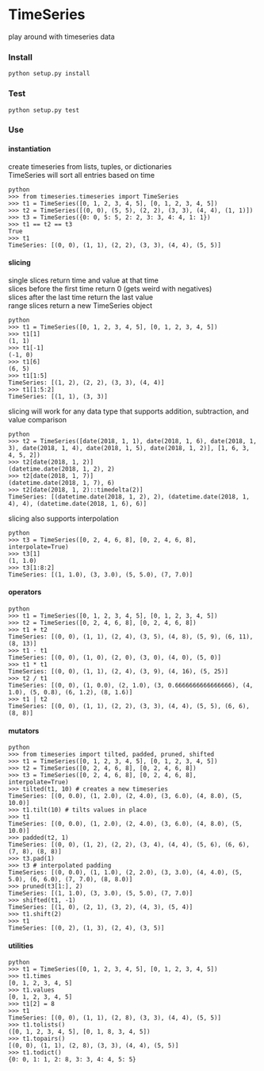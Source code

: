 # TimeSeries
play around with timeseries data

### Install  
```python setup.py install```  

### Test  
```python setup.py test```

### Use
#### instantiation
create timeseries from lists, tuples, or dictionaries  
TimeSeries will sort all entries based on time

```
python
>>> from timeseries.timeseries import TimeSeries
>>> t1 = TimeSeries([0, 1, 2, 3, 4, 5], [0, 1, 2, 3, 4, 5])
>>> t2 = TimeSeries([(0, 0), (5, 5), (2, 2), (3, 3), (4, 4), (1, 1)])
>>> t3 = TimeSeries({0: 0, 5: 5, 2: 2, 3: 3, 4: 4, 1: 1})
>>> t1 == t2 == t3
True
>>> t1
TimeSeries: [(0, 0), (1, 1), (2, 2), (3, 3), (4, 4), (5, 5)]
```


#### slicing
single slices return time and value at that time  
slices before the first time return 0  (gets weird with negatives)  
slices after the last time return the last value  
range slices return a new TimeSeries object

```
python
>>> t1 = TimeSeries([0, 1, 2, 3, 4, 5], [0, 1, 2, 3, 4, 5])
>>> t1[1]
(1, 1)
>>> t1[-1]
(-1, 0)
>>> t1[6]
(6, 5)
>>> t1[1:5]
TimeSeries: [(1, 2), (2, 2), (3, 3), (4, 4)]
>>> t1[1:5:2]
TimeSeries: [(1, 1), (3, 3)]
```
slicing will work for any data type that supports addition, subtraction, and value comparison

```
python
>>> t2 = TimeSeries([date(2018, 1, 1), date(2018, 1, 6), date(2018, 1, 3), date(2018, 1, 4), date(2018, 1, 5), date(2018, 1, 2)], [1, 6, 3, 4, 5, 2])
>>> t2[date(2018, 1, 2)]
(datetime.date(2018, 1, 2), 2)
>>> t2[date(2018, 1, 7)]
(datetime.date(2018, 1, 7), 6)
>>> t2[date(2018, 1, 2)::timedelta(2)]
TimeSeries: [(datetime.date(2018, 1, 2), 2), (datetime.date(2018, 1, 4), 4), (datetime.date(2018, 1, 6), 6)]
```

slicing also supports interpolation

```
python
>>> t3 = TimeSeries([0, 2, 4, 6, 8], [0, 2, 4, 6, 8], interpolate=True)
>>> t3[1]
(1, 1.0)
>>> t3[1:8:2]
TimeSeries: [(1, 1.0), (3, 3.0), (5, 5.0), (7, 7.0)]
```

#### operators
```
python
>>> t1 = TimeSeries([0, 1, 2, 3, 4, 5], [0, 1, 2, 3, 4, 5])
>>> t2 = TimeSeries([0, 2, 4, 6, 8], [0, 2, 4, 6, 8])
>>> t1 + t2
TimeSeries: [(0, 0), (1, 1), (2, 4), (3, 5), (4, 8), (5, 9), (6, 11), (8, 13)]
>>> t1 - t1
TimeSeries: [(0, 0), (1, 0), (2, 0), (3, 0), (4, 0), (5, 0)]
>>> t1 * t1
TimeSeries: [(0, 0), (1, 1), (2, 4), (3, 9), (4, 16), (5, 25)]
>>> t2 / t1
TimeSeries: [(0, 0), (1, 0.0), (2, 1.0), (3, 0.6666666666666666), (4, 1.0), (5, 0.8), (6, 1.2), (8, 1.6)]
>>> t1 | t2
TimeSeries: [(0, 0), (1, 1), (2, 2), (3, 3), (4, 4), (5, 5), (6, 6), (8, 8)]
```


#### mutators
```
python
>>> from timeseries import tilted, padded, pruned, shifted
>>> t1 = TimeSeries([0, 1, 2, 3, 4, 5], [0, 1, 2, 3, 4, 5])
>>> t2 = TimeSeries([0, 2, 4, 6, 8], [0, 2, 4, 6, 8])
>>> t3 = TimeSeries([0, 2, 4, 6, 8], [0, 2, 4, 6, 8], interpolate=True)
>>> tilted(t1, 10) # creates a new timeseries
TimeSeries: [(0, 0.0), (1, 2.0), (2, 4.0), (3, 6.0), (4, 8.0), (5, 10.0)]
>>> t1.tilt(10) # tilts values in place
>>> t1
TimeSeries: [(0, 0.0), (1, 2.0), (2, 4.0), (3, 6.0), (4, 8.0), (5, 10.0)]
>>> padded(t2, 1)
TimeSeries: [(0, 0), (1, 2), (2, 2), (3, 4), (4, 4), (5, 6), (6, 6), (7, 8), (8, 8)]
>>> t3.pad(1)
>>> t3 # interpolated padding
TimeSeries: [(0, 0.0), (1, 1.0), (2, 2.0), (3, 3.0), (4, 4.0), (5, 5.0), (6, 6.0), (7, 7.0), (8, 8.0)]
>>> pruned(t3[1:], 2)
TimeSeries: [(1, 1.0), (3, 3.0), (5, 5.0), (7, 7.0)]
>>> shifted(t1, -1)
TimeSeries: [(1, 0), (2, 1), (3, 2), (4, 3), (5, 4)]
>>> t1.shift(2)
>>> t1
TimeSeries: [(0, 2), (1, 3), (2, 4), (3, 5)]
```

#### utilities
```
python
>>> t1 = TimeSeries([0, 1, 2, 3, 4, 5], [0, 1, 2, 3, 4, 5])
>>> t1.times
[0, 1, 2, 3, 4, 5]
>>> t1.values
[0, 1, 2, 3, 4, 5]
>>> t1[2] = 8
>>> t1
TimeSeries: [(0, 0), (1, 1), (2, 8), (3, 3), (4, 4), (5, 5)]
>>> t1.tolists()
([0, 1, 2, 3, 4, 5], [0, 1, 8, 3, 4, 5])
>>> t1.topairs()
[(0, 0), (1, 1), (2, 8), (3, 3), (4, 4), (5, 5)]
>>> t1.todict()
{0: 0, 1: 1, 2: 8, 3: 3, 4: 4, 5: 5}
```
